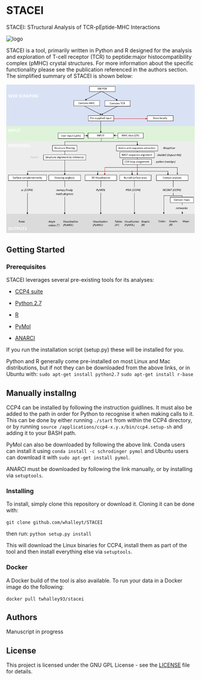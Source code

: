# STACEI
STACEI: STructural Analysis of TCR-pEptide-MHC Interactions


![](https://github.com/WhalleyT/STACEI/blob/master/repo_files/logo.png?raw=true "logo")

STACEI is a tool, primarily written in Python and R designed for the analysis and exploration of T-cell receptor (TCR) to peptide:major histocompatibility complex (pMHC) crystal structures. For more information about the specific functionality please see the publication referenced in the authors section. The simplified summary of STACEI is shown below:

![](https://github.com/WhalleyT/STACEI/blob/master/repo_files/workflow.png?raw=true "STACEI workflow")


## Getting Started

### Prerequisites

STACEI leverages several pre-existing tools for its analyses:

* [CCP4 suite](http://www.ccp4.ac.uk/)

* [Python 2.7](https://www.python.org/download/releases/2.7/)

* [R](https://www.r-project.org/)

* [PyMol](https://www.schrodinger.com/suites/pymol)

* [ANARCI](http://opig.stats.ox.ac.uk/webapps/sabdab-sabpred/ANARCI.php)

If you run the installation script (setup.py) these will be installed for you.

Python and R generally come pre-installed on most Linux and Mac distributions, but if not they can be downloaded from the above links, or in Ubuntu with:
`sudo apt-get install python2.7`
`sudo apt-get install r-base`

## Manually installng

CCP4 can be installed by following the instruction guidlines. It must also be added to the path in order for Python to recognise it when making calls to it. This can be done by either running `./start` from within the CCP4 directory, or by running `source /applications/ccp4-x.y.x/bin/ccp4.setup-sh` and adding it to your BASH path.

PyMol can also be downloaded by following the above link. Conda users can install it using `conda install -c schrodinger pymol` and Ubuntu users can download it with `sudo apt-get install pymol`.

ANARCI must be downloaded by following the link manually, or by installing via ```setuptools```.

### Installing
To install, simply clone this repository or download it. Cloning it can be done with:

`git clone github.com/whalleyt/STACEI`

then run:
 `python setup.py install`

This will download the Linux binaries for CCP4, install them as part of the tool and then install everything else via ```setuptools```.

### Docker
A Docker build of the tool is also available. To run your data in a Docker image do the following:

```docker pull twhalley93/stacei```
  

## Authors
Manuscript in  progress

## License

This project is licensed under the GNU GPL License - see the [LICENSE](LICENSE) file for details.
